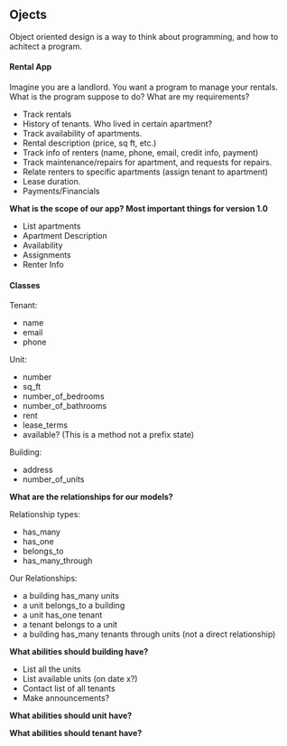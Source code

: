 ## Ojects

Object oriented design is a way to think about programming, and how to achitect a program.

#### Rental App
Imagine you are a landlord. You want a program to manage your rentals.
What is the program suppose to do? What are my requirements?
- Track rentals
- History of tenants. Who lived in certain apartment?
- Track availability of apartments.
- Rental description (price, sq ft, etc.)
- Track info of renters (name, phone, email, credit info, payment)
- Track maintenance/repairs for apartment, and requests for repairs.
- Relate renters to specific apartments (assign tenant to apartment)
- Lease duration.
- Payments/Financials

**What is the scope of our app? Most important things for version 1.0**
- List apartments
- Apartment Description
- Availability
- Assignments
- Renter Info

#### Classes

Tenant:
- name
- email
- phone

Unit: 
- number
- sq_ft
- number_of_bedrooms
- number_of_bathrooms
- rent
- lease_terms
- available? (This is a method not a prefix state)

Building:
- address
- number_of_units

**What are the relationships for our models?**

Relationship types:
- has_many
- has_one
- belongs_to
- has_many_through

Our Relationships:
- a building has_many units
- a unit belongs_to a building
- a unit has_one tenant
- a tenant belongs to a unit
- a building has_many tenants through units (not a direct relationship)

**What abilities should building have?**
- List all the units
- List available units (on date x?)
- Contact list of all tenants
- Make announcements?

**What abilities should unit have?**

**What abilities should tenant have?**
